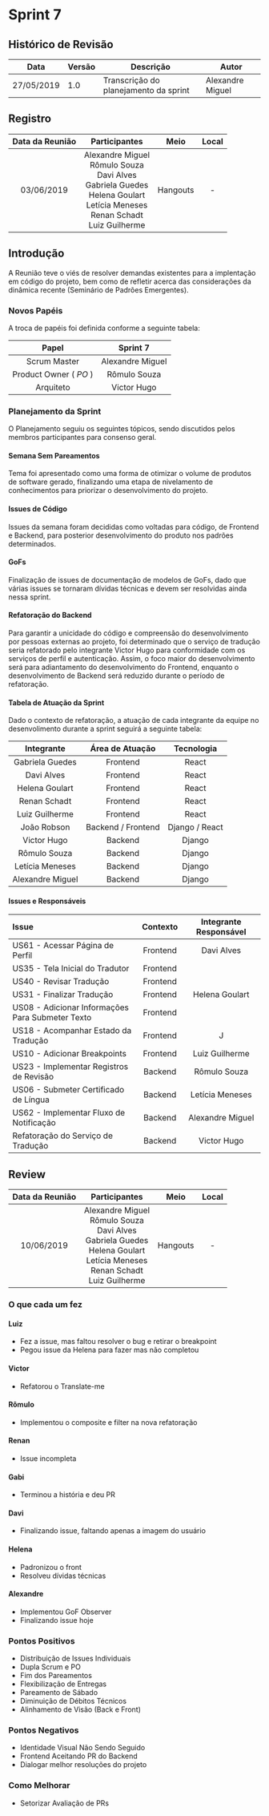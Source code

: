 # Sprint 7

## Histórico de Revisão

  | Data | Versão | Descrição | Autor |
  |---|---|---|---|
  | 27/05/2019 | 1.0 | Transcrição do planejamento da sprint | Alexandre Miguel |


## Registro

| Data da Reunião | Participantes | Meio | Local |
| :---: | :---: | :---: | :---: |
| 03/06/2019 | Alexandre Miguel <br> Rômulo Souza <br> Davi Alves <br> Gabriela Guedes <br> Helena Goulart <br> Letícia Meneses <br> Renan Schadt <br> Luiz Guilherme | Hangouts | - |


## Introdução

A Reunião teve o viés de resolver demandas existentes para a implentação em código do projeto, bem como de refletir acerca das considerações da dinâmica recente (Seminário de Padrões Emergentes).

### Novos Papéis

A troca de papéis foi definida conforme a seguinte tabela:

| Papel | Sprint 7 |
|:---: | :---: |
| Scrum Master | Alexandre Miguel |
| Product Owner ( *PO* ) | Rômulo Souza |
| Arquiteto | Victor Hugo |

### Planejamento da Sprint

O Planejamento seguiu os seguintes tópicos, sendo discutidos pelos membros participantes para consenso geral.

#### Semana Sem Pareamentos

Tema foi apresentado como uma forma de otimizar o volume de produtos de software gerado, finalizando uma etapa de nivelamento de conhecimentos para priorizar o desenvolvimento do projeto.


#### Issues de Código

Issues da semana foram decididas como voltadas para código, de Frontend e Backend, para posterior desenvolvimento do produto nos padrões determinados.

#### GoFs

Finalização de issues de documentação de modelos de GoFs, dado que várias issues se tornaram dívidas técnicas e devem ser resolvidas ainda nessa sprint.

#### Refatoração do Backend

Para garantir a unicidade do código e compreensão do desenvolvimento por pessoas externas ao projeto, foi determinado que o serviço de tradução seria refatorado  pelo integrante Victor Hugo para conformidade com os serviços de perfil e autenticação. Assim, o foco maior do desenvolvimento será para adiantamento do desenvolvimento do Frontend, enquanto o desenvolvimento de Backend será reduzido durante o período de refatoração.

#### Tabela de Atuação da Sprint

Dado o contexto de refatoração, a atuação de cada integrante da equipe no desenvolimento durante a sprint seguirá a seguinte tabela:

| Integrante | Área de Atuação | Tecnologia |
| :---: | :---: | :---: |
| Gabriela Guedes | Frontend | React |
| Davi Alves | Frontend | React |
| Helena Goulart | Frontend | React |
| Renan Schadt | Frontend | React |
| Luiz Guilherme | Frontend | React |
| João Robson | Backend / Frontend | Django / React |
| Victor Hugo | Backend | Django |
| Rômulo Souza | Backend | Django |
| Letícia Meneses | Backend | Django |
| Alexandre Miguel | Backend | Django |

#### Issues e Responsáveis

| Issue | Contexto | Integrante Responsável |
| :--- | :---: | :---: |
| US61 - Acessar Página de Perfil | Frontend | Davi Alves |
| US35 - Tela Inicial do Tradutor | Frontend | |
| US40 - Revisar Tradução | Frontend | |
| US31 - Finalizar Tradução | Frontend | Helena Goulart |
| US08 - Adicionar Informações Para Submeter Texto | Frontend | |
| US18 - Acompanhar Estado da Tradução | Frontend | J |
| US10 - Adicionar Breakpoints | Frontend | Luiz Guilherme |
| US23 - Implementar Registros de Revisão | Backend | Rômulo Souza |
| US06 - Submeter Certificado de Língua | Backend | Letícia Meneses |
| US62 - Implementar Fluxo de Notificação | Backend | Alexandre Miguel |
| Refatoração do Serviço de Tradução | Backend | Victor Hugo |

## Review

| Data da Reunião | Participantes | Meio | Local |
| :---: | :---: | :---: | :---: |
| 10/06/2019 | Alexandre Miguel <br> Rômulo Souza <br> Davi Alves <br> Gabriela Guedes <br> Helena Goulart <br> Letícia Meneses <br> Renan Schadt <br> Luiz Guilherme | Hangouts | - |

### O que cada um fez

#### Luiz

- Fez a issue, mas faltou resolver o bug e retirar o breakpoint
- Pegou issue da Helena para fazer mas não completou

#### Victor

- Refatorou o Translate-me

#### Rômulo

- Implementou o composite e filter na nova refatoração

#### Renan

- Issue incompleta

#### Gabi

- Terminou a história e deu PR

#### Davi

- Finalizando issue, faltando apenas a imagem do usuário

#### Helena

- Padronizou o front
- Resolveu dívidas técnicas

#### Alexandre

- Implementou GoF Observer
- Finalizando issue hoje

### Pontos Positivos

- Distribuição de Issues Individuais
- Dupla Scrum e PO
- Fim dos Pareamentos
- Flexibilização de Entregas
- Pareamento de Sábado
- Diminuição de Débitos Técnicos
- Alinhamento de Visão (Back e Front)


### Pontos Negativos

- Identidade Visual Não Sendo Seguido
- Frontend Aceitando PR do Backend
- Dialogar melhor resoluções do projeto


### Como Melhorar

- Setorizar Avaliação de PRs
